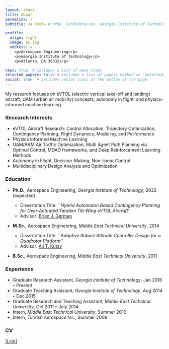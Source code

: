```yaml
---
layout: about
title: About
permalink: /
subtitle: <a href='#'>PhD. Candidate</a>. Georgia Institute of Technology, Atlanta, USA.

profile:
  align: right
  image: ey.jpg
  address: >
    <p>Aerospace Engineering</p>
    <p>Georgia Institute of Technology</p>
    <p>Atlanta, GA 30332</p>

news: true  # includes a list of news items
selected_papers: false # includes a list of papers marked as "selected={true}"
social: true  # includes social icons at the bottom of the page
---
```


My research focuses on eVTOL (electric vertical take-off and landing) aircraft, UAM (urban air mobility) concepts, autonomy in flight, and physics-informed machine learning. 

### Research Interests

   - eVTOL Aircraft Research: Control Allocation, Trajectory Optimization, Contingency Planning, Flight Dynamics, Modeling, and Performance 
   - Physics Informed Machine Learning       
   - UAM/AAM Air Traffic Optimization, Multi Agent Path Planning via Optimal Control, MDAO frameworks, and Deep Reinforcement Learning Methods        
   - Autonomy in Flight, Decision-Making, Non-linear Control    
   - Multidisciplinary Design Analysis and Optimization

### Education

   - **Ph.D.**, Aerospace Engineering, _Georgia Institute of Technology_, 2022 (expected)
      - Dissertation Title: ``_Hybrid Automaton Based Contingency Planning for Over-Actuated Tandem Tilt-Wing eVTOL Aircraft_''
      - Advisor: <a href="https://bgerman.ae.gatech.edu/">Brian J. German</a>  

   - **M.Sc.**, Aerospace Engineering, _Middle East Technical University_, 2014
      - Dissertation Title: ``_Adaptive Robust Attitude Controller Design for a Quadrotor Platform_''
      - Advisor: <a href="https://avesis.metu.edu.tr/kutay">Ali T. Kutay</a>  

   - **B.Sc.**, Aerospace Engineering, _Middle East Technical University_, 2011

### Experience
   - Graduate Research Assistant, _Georgia Institute of Technology_, Jan 2016 – Present     
   - Graduate Teaching Assistant, _Georgia Institute of Technology_, Aug 2014 – Dec 2015
   - Graduate Research and Teaching Assistant, _Middle East Technical University_, Oct 2011 – July 2014
   - Intern, _Middle East Technical University_, Summer 2010
   - Intern, _Turkish Aerospace Inc._, Summer 2009

### CV
  <a href="assets/pdf/EmreYilmaz_CV.pdf" >[Link]</a>



<!---I study the implications of new technologies such as electric propulsion and autonomy on the design of aircraft and on aviation markets. 

    Operations research and market studies for urban air mobility (UAM), on-demand mobility (ODM), and new modes of regional aviation
    Flight performance and sizing of electric aircraft
    Aerodynamics, performance, and design of distributed electric propulsion configurations
    Wind tunnel and flight tests of subscale CTOL, STOL, and VTOL aircraft

Brian German is the National Institute of Aerospace (NIA) Langley Associate Professor in the School of Aerospace Engineering at Georgia Tech. His research involves aircraft electric propulsion, autonomous flight, and the emerging aviation markets that these technologies enable. 

He specializes in configuration design of electric aircraft, aerodynamics of distributed propulsion, battery and hybrid electric propulsion modeling, operations research problems for innovative scheduled and on-demand air services, and aircraft operational economics modeling. His work focuses primarily on new types of electric regional aircraft and eVTOL aircraft for urban air mobility. 

Prof. German is a founding member and former Chair (2014-2016) of the AIAA Transformational Flight Program Committee, which was chartered to explore the opportunities of emerging aircraft electric propulsion and autonomy technologies, and he is a member of the AIAA Aircraft Electric Propulsion and Power Working Group. Prof. German is a former Fulbright student scholar and NDSEG Graduate Research Fellow, and he received the NSF CAREER award in 2012. He is an Associate Fellow of AIAA Education. --->

<!---I am a Graduate Research Assistant Postdoctoral Fellow working in the School of Cybersecurity and Privacy at Georgia Tech under the supervision of Prof. Wenke Lee. Before joining Georgia Tech, I worked in Center for Cyber Security at New York University Abu Dhabi as a Research Engineer for two years. I currently hold a Ph.D. degree in Computer Science from Georgia Tech, an M.Sc. degree in Computer Engineering and two B.Sc. degrees in both Computer Engineering and Electrical & Electronics Engineering from TOBB University, Turkey. My research interests span a broad range of topics including deep learning, applied cryptography, security/privacy and forensics.

e^{i pi} + 1 = 0 --->




<!---LinkedIn Research Gate Resume 



<a href="https://scholar.google.com/citations?hl=en&user=1Ie3QuMAAAAJ">Google Scholar</a>   --->


